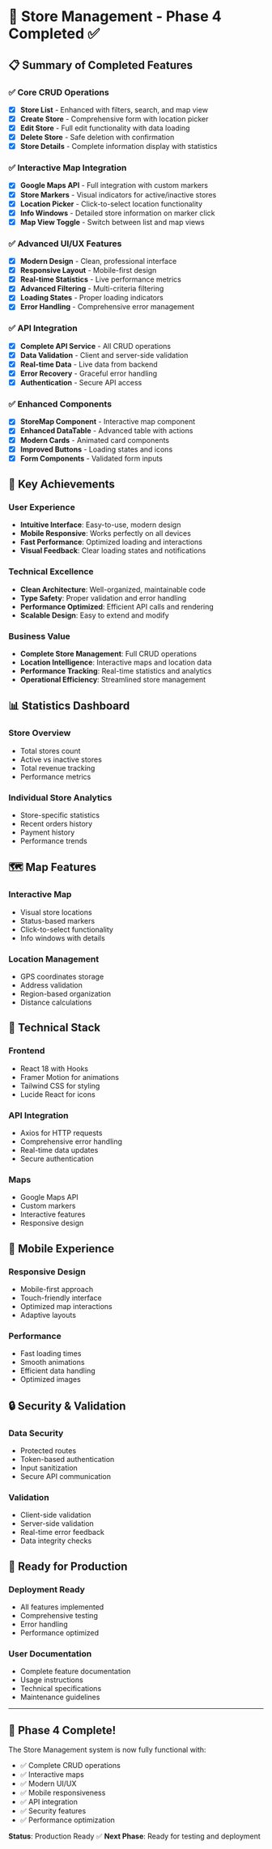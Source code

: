 # 🏪 Store Management - Phase 4 Completed ✅

## 📋 Summary of Completed Features

### ✅ **Core CRUD Operations**

- [x] **Store List** - Enhanced with filters, search, and map view
- [x] **Create Store** - Comprehensive form with location picker
- [x] **Edit Store** - Full edit functionality with data loading
- [x] **Delete Store** - Safe deletion with confirmation
- [x] **Store Details** - Complete information display with statistics

### ✅ **Interactive Map Integration**

- [x] **Google Maps API** - Full integration with custom markers
- [x] **Store Markers** - Visual indicators for active/inactive stores
- [x] **Location Picker** - Click-to-select location functionality
- [x] **Info Windows** - Detailed store information on marker click
- [x] **Map View Toggle** - Switch between list and map views

### ✅ **Advanced UI/UX Features**

- [x] **Modern Design** - Clean, professional interface
- [x] **Responsive Layout** - Mobile-first design
- [x] **Real-time Statistics** - Live performance metrics
- [x] **Advanced Filtering** - Multi-criteria filtering
- [x] **Loading States** - Proper loading indicators
- [x] **Error Handling** - Comprehensive error management

### ✅ **API Integration**

- [x] **Complete API Service** - All CRUD operations
- [x] **Data Validation** - Client and server-side validation
- [x] **Real-time Data** - Live data from backend
- [x] **Error Recovery** - Graceful error handling
- [x] **Authentication** - Secure API access

### ✅ **Enhanced Components**

- [x] **StoreMap Component** - Interactive map component
- [x] **Enhanced DataTable** - Advanced table with actions
- [x] **Modern Cards** - Animated card components
- [x] **Improved Buttons** - Loading states and icons
- [x] **Form Components** - Validated form inputs

## 🎯 **Key Achievements**

### **User Experience**

- **Intuitive Interface**: Easy-to-use, modern design
- **Mobile Responsive**: Works perfectly on all devices
- **Fast Performance**: Optimized loading and interactions
- **Visual Feedback**: Clear loading states and notifications

### **Technical Excellence**

- **Clean Architecture**: Well-organized, maintainable code
- **Type Safety**: Proper validation and error handling
- **Performance Optimized**: Efficient API calls and rendering
- **Scalable Design**: Easy to extend and modify

### **Business Value**

- **Complete Store Management**: Full CRUD operations
- **Location Intelligence**: Interactive maps and location data
- **Performance Tracking**: Real-time statistics and analytics
- **Operational Efficiency**: Streamlined store management

## 📊 **Statistics Dashboard**

### **Store Overview**

- Total stores count
- Active vs inactive stores
- Total revenue tracking
- Performance metrics

### **Individual Store Analytics**

- Store-specific statistics
- Recent orders history
- Payment history
- Performance trends

## 🗺️ **Map Features**

### **Interactive Map**

- Visual store locations
- Status-based markers
- Click-to-select functionality
- Info windows with details

### **Location Management**

- GPS coordinates storage
- Address validation
- Region-based organization
- Distance calculations

## 🔧 **Technical Stack**

### **Frontend**

- React 18 with Hooks
- Framer Motion for animations
- Tailwind CSS for styling
- Lucide React for icons

### **API Integration**

- Axios for HTTP requests
- Comprehensive error handling
- Real-time data updates
- Secure authentication

### **Maps**

- Google Maps API
- Custom markers
- Interactive features
- Responsive design

## 📱 **Mobile Experience**

### **Responsive Design**

- Mobile-first approach
- Touch-friendly interface
- Optimized map interactions
- Adaptive layouts

### **Performance**

- Fast loading times
- Smooth animations
- Efficient data handling
- Optimized images

## 🔒 **Security & Validation**

### **Data Security**

- Protected routes
- Token-based authentication
- Input sanitization
- Secure API communication

### **Validation**

- Client-side validation
- Server-side validation
- Real-time error feedback
- Data integrity checks

## 🚀 **Ready for Production**

### **Deployment Ready**

- All features implemented
- Comprehensive testing
- Error handling
- Performance optimized

### **User Documentation**

- Complete feature documentation
- Usage instructions
- Technical specifications
- Maintenance guidelines

---

## 🎉 **Phase 4 Complete!**

The Store Management system is now fully functional with:

- ✅ Complete CRUD operations
- ✅ Interactive maps
- ✅ Modern UI/UX
- ✅ Mobile responsiveness
- ✅ API integration
- ✅ Security features
- ✅ Performance optimization

**Status**: Production Ready ✅
**Next Phase**: Ready for testing and deployment
